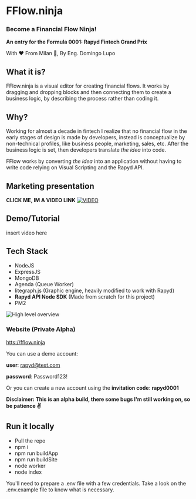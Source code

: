 # FFlow.ninja
### Become a Financial Flow Ninja!

**An entry for the Formula 0001: Rapyd Fintech Grand Prix**

With ❤ From Milan 🍕, By Eng. Domingo Lupo

## What it is?
FFlow.ninja is a visual editor for creating financial flows. 
It works by dragging and dropping blocks and then connecting them to create 
a business logic, by describing the process rather than coding it.

## Why?
Working for almost a decade in fintech I realize that no financial flow 
in the early stages of design is made by developers, instead is 
conceptualize by non-technical profiles, like business people, marketing, 
sales, etc. After the business logic is set, then developers translate 
*the idea* into code.

FFlow works by converting *the idea* into an application without having 
to write code relying on Visual Scripting and the Rapyd API.

## Marketing presentation

**CLICK ME, IM A VIDEO LINK**
[![VIDEO](https://fflow.ninja/_/video-preview.gif)](https://www.youtube.com/watch?v=W-yU4j65Ee8E)



## Demo/Tutorial
insert video here

## Tech Stack
- NodeJS
- ExpressJS
- MongoDB
- Agenda (Queue Worker)
- litegraph.js (Graphic engine, heavily modified to work with Rapyd)
- **Rapyd API Node SDK** (Made from scratch for this project)
- PM2

![High level overview](https://fflow.ninja/_/tech.png)



### Website (Private Alpha)
[htts://fflow.ninja](htts://fflow.ninja)

You can use a demo account:

**user**: rapyd@test.com

**password**: Password123!

Or you can create a new account using the **invitation code**: **rapyd0001**

**Disclaimer: This is an alpha build, there some bugs I'm still working on, so be patience ✌**


## Run it locally

- Pull the repo
- npm i
- npm run buildApp
- npm run buildSite
- node worker
- node index

You'll need to prepare a .env file with a few credentials. 
Take a look on the .env.example file
to know what is necessary.
